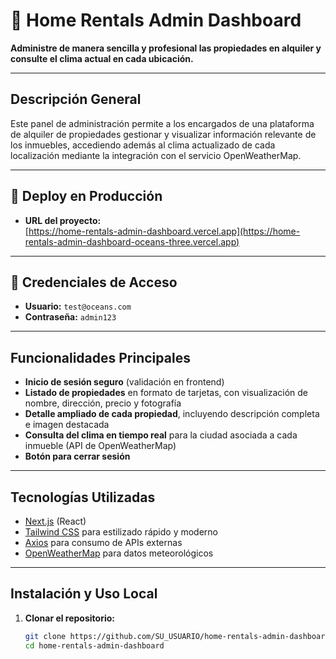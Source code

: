 # 🏡 Home Rentals Admin Dashboard

**Administre de manera sencilla y profesional las propiedades en alquiler y consulte el clima actual en cada ubicación.**

---

## Descripción General

Este panel de administración permite a los encargados de una plataforma de alquiler de propiedades gestionar y visualizar información relevante de los inmuebles, accediendo además al clima actualizado de cada localización mediante la integración con el servicio OpenWeatherMap.

---

## 🚀 Deploy en Producción

- **URL del proyecto:**  
  [https://home-rentals-admin-dashboard.vercel.app](https://home-rentals-admin-dashboard-oceans-three.vercel.app)  


---

## 👤 Credenciales de Acceso

- **Usuario:** `test@oceans.com`
- **Contraseña:** `admin123`

---

## Funcionalidades Principales

- **Inicio de sesión seguro** (validación en frontend)
- **Listado de propiedades** en formato de tarjetas, con visualización de nombre, dirección, precio y fotografía
- **Detalle ampliado de cada propiedad**, incluyendo descripción completa e imagen destacada
- **Consulta del clima en tiempo real** para la ciudad asociada a cada inmueble (API de OpenWeatherMap)
- **Botón para cerrar sesión**

---

## Tecnologías Utilizadas

- [Next.js](https://nextjs.org/) (React)
- [Tailwind CSS](https://tailwindcss.com/) para estilizado rápido y moderno
- [Axios](https://axios-http.com/) para consumo de APIs externas
- [OpenWeatherMap](https://openweathermap.org/api) para datos meteorológicos

---

## Instalación y Uso Local

1. **Clonar el repositorio:**

   ```bash
   git clone https://github.com/SU_USUARIO/home-rentals-admin-dashboard.git
   cd home-rentals-admin-dashboard
